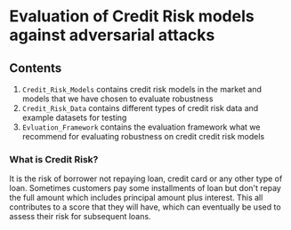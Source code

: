 # Evaluation of Credit Risk models against adversarial attacks
## Contents
1. `Credit_Risk_Models` contains credit risk models in the market and models that we have chosen to evaluate robustness 
2. `Credit_Risk_Data` contains different types of credit risk data and example datasets for testing
3. `Evluation_Framework` contains the evaluation framework what we recommend for evaluating robustness on credit credit risk models
### What is Credit Risk?

It is the risk of borrower not repaying loan, credit card or any other type of loan. Sometimes customers pay some installments of loan but don't repay the full amount which includes principal amount plus interest. This all contributes to a score that they will have, which can eventually be used to assess their risk for subsequent loans.


